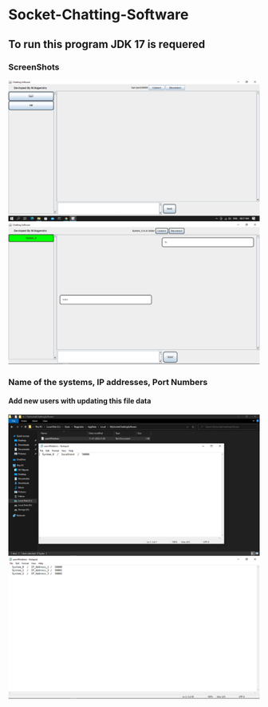 # Socket-Chatting-Software
## To run this program JDK 17 is requered

### ScreenShots
<img src="/ScreenShots/Screenshot_2.png">
<img src="/ScreenShots/Screenshot_1.png">

### Name of the systems, IP addresses, Port Numbers
#### Add new users with updating this file data 
<img src="/ScreenShots/Screenshot_4.png">
<img src="/ScreenShots/Screenshot_5.png">
